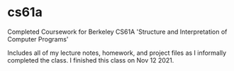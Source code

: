 # cs61a
Completed Coursework for Berkeley CS61A 'Structure and Interpretation of Computer Programs'

Includes all of my lecture notes, homework, and project files as I informally completed the class. 
I finished this class on Nov 12 2021.
